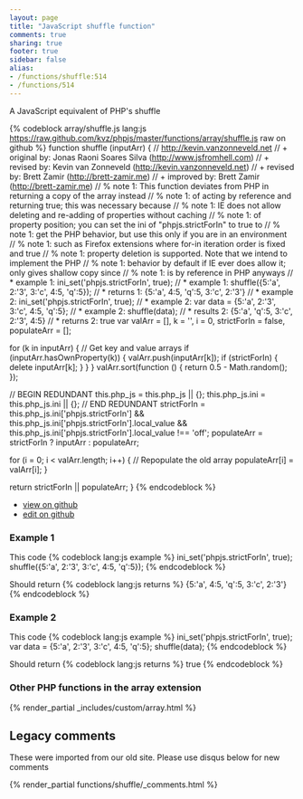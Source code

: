 ```yaml
---
layout: page
title: "JavaScript shuffle function"
comments: true
sharing: true
footer: true
sidebar: false
alias:
- /functions/shuffle:514
- /functions/514
---
```

<!-- Generated by Rakefile:build -->
A JavaScript equivalent of PHP's shuffle

{% codeblock array/shuffle.js lang:js https://raw.github.com/kvz/phpjs/master/functions/array/shuffle.js raw on github %}
function shuffle (inputArr) {
  // http://kevin.vanzonneveld.net
  // +   original by: Jonas Raoni Soares Silva (http://www.jsfromhell.com)
  // +    revised by: Kevin van Zonneveld (http://kevin.vanzonneveld.net)
  // +    revised by: Brett Zamir (http://brett-zamir.me)
  // +   improved by: Brett Zamir (http://brett-zamir.me)
  // %        note 1: This function deviates from PHP in returning a copy of the array instead
  // %        note 1: of acting by reference and returning true; this was necessary because
  // %        note 1: IE does not allow deleting and re-adding of properties without caching
  // %        note 1: of property position; you can set the ini of "phpjs.strictForIn" to true to
  // %        note 1: get the PHP behavior, but use this only if you are in an environment
  // %        note 1: such as Firefox extensions where for-in iteration order is fixed and true
  // %        note 1: property deletion is supported. Note that we intend to implement the PHP
  // %        note 1: behavior by default if IE ever does allow it; only gives shallow copy since
  // %        note 1: is by reference in PHP anyways
  // *     example 1: ini_set('phpjs.strictForIn', true);
  // *     example 1: shuffle({5:'a', 2:'3', 3:'c', 4:5, 'q':5});
  // *     returns 1: {5:'a', 4:5, 'q':5, 3:'c', 2:'3'}
  // *     example 2: ini_set('phpjs.strictForIn', true);
  // *     example 2: var data = {5:'a', 2:'3', 3:'c', 4:5, 'q':5};
  // *     example 2: shuffle(data);
  // *     results 2: {5:'a', 'q':5, 3:'c', 2:'3', 4:5}
  // *     returns 2: true
  var valArr = [],
    k = '',
    i = 0,
    strictForIn = false,
    populateArr = [];

  for (k in inputArr) { // Get key and value arrays
    if (inputArr.hasOwnProperty(k)) {
      valArr.push(inputArr[k]);
      if (strictForIn) {
        delete inputArr[k];
      }
    }
  }
  valArr.sort(function () {
    return 0.5 - Math.random();
  });

  // BEGIN REDUNDANT
  this.php_js = this.php_js || {};
  this.php_js.ini = this.php_js.ini || {};
  // END REDUNDANT
  strictForIn = this.php_js.ini['phpjs.strictForIn'] && this.php_js.ini['phpjs.strictForIn'].local_value && this.php_js.ini['phpjs.strictForIn'].local_value !== 'off';
  populateArr = strictForIn ? inputArr : populateArr;

  for (i = 0; i < valArr.length; i++) { // Repopulate the old array
    populateArr[i] = valArr[i];
  }

  return strictForIn || populateArr;
}
{% endcodeblock %}

 - [view on github](https://github.com/kvz/phpjs/blob/master/functions/array/shuffle.js)
 - [edit on github](https://github.com/kvz/phpjs/edit/master/functions/array/shuffle.js)

### Example 1
This code
{% codeblock lang:js example %}
ini_set('phpjs.strictForIn', true);
shuffle({5:'a', 2:'3', 3:'c', 4:5, 'q':5});
{% endcodeblock %}

Should return
{% codeblock lang:js returns %}
{5:'a', 4:5, 'q':5, 3:'c', 2:'3'}
{% endcodeblock %}

### Example 2
This code
{% codeblock lang:js example %}
ini_set('phpjs.strictForIn', true);
var data = {5:'a', 2:'3', 3:'c', 4:5, 'q':5};
shuffle(data);
{% endcodeblock %}

Should return
{% codeblock lang:js returns %}
true
{% endcodeblock %}


### Other PHP functions in the array extension
{% render_partial _includes/custom/array.html %}
## Legacy comments
These were imported from our old site. Please use disqus below for new comments
<div style="overflow-y: scroll; max-height: 500px;">
{% render_partial functions/shuffle/_comments.html %}
</div>
